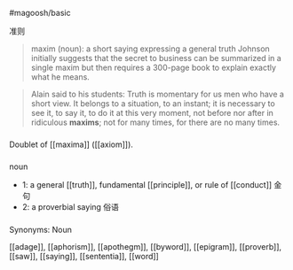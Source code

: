 #magoosh/basic

准则

> maxim (noun): a short saying expressing a general truth 
Johnson initially suggests that the secret to business can be summarized in a single maxim but then requires a 300-page book to explain exactly what he means. 

> Alain said to his students: Truth is momentary for us men who have a short view. It belongs to a situation, to an instant; it is necessary to see it, to say it, to do it at this very moment, not before nor after in ridiculous **maxims**; not for many times, for there are no many times.

###
 Doublet of [[maxima]] ([[axiom]]).
###
noun
- 1: a general [[truth]], fundamental [[principle]], or rule of [[conduct]] 金句
- 2: a proverbial saying 俗语

###
Synonyms: Noun

[[adage]], [[aphorism]], [[apothegm]], [[byword]], [[epigram]], [[proverb]], [[saw]], [[saying]], [[sententia]], [[word]]